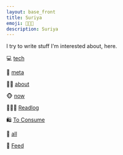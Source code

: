 ```yaml
---
layout: base_front
title: Suriya
emoji: 🧑🏻‍💻
description: Suriya
---
```


I try to write stuff I'm interested about, here.


💻  [tech](tech)

🦋  [meta](/meta)

🧙🏻  [about](/about)

🐵   [now](/now)

🧑🏻‍🏫    [Readlog](/readlog)

🛍      [To Consume](/to_consume)

🦾  [all](/all)

🦏   [Feed](/feed.xml)


